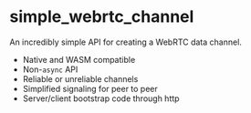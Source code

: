 # simple_webrtc_channel

An incredibly simple API for creating a WebRTC data channel.

- Native and WASM compatible
- Non-`async` API
- Reliable or unreliable channels
- Simplified signaling for peer to peer
- Server/client bootstrap code through http
